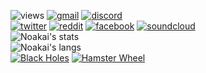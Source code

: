 <!--
**naronesty/naronesty** is a ✨ _special_ ✨ repository because its `README.md` (this file) appears on your GitHub profile.

Here are some ideas to get you started:

- 🔭 I’m currently working on ...
- 🌱 I’m currently learning ...
- 👯 I’m looking to collaborate on ...
- 🤔 I’m looking for help with ...
- 💬 Ask me about ...
- 📫 How to reach me: ...
- 😄 Pronouns: ...
- ⚡ Fun fact: ...
-->

<!-- 
Also an option:
[![twitter](https://img.shields.io/twitter/follow/naronesty?style=social&label=@naronesty)](https://twitter.com/naronesty)
[![discord](https://dcbadge.vercel.app/api/shield/514918640861052952?style=social)](https://discord.com/channels/@me)
[![reddit](https://img.shields.io/reddit/user-karma/combined/naronesty?style=social&label=u/naronesty)](https://www.reddit.com/user/naronesty)\
-->

![views](https://komarev.com/ghpvc/?username=naronesty&style=flat&color=blueviolet)
[![gmail](https://img.shields.io/static/v1?label=&message=noakai@gmail.com&color=D44638&style=flat&logo=gmail&logoColor=white)](https://mail.google.com/mail/?view=cm&fs=1&to=noakai@gmail.com)
[![discord](https://img.shields.io/static/v1?label=&message=HippoSapien%231330&color=5865F2&style=flat&logo=discord&logoColor=white)](https://discord.com/channels/@me)\
[![twitter](https://img.shields.io/static/v1?label=&message=@naronesty&color=00acee&style=flat&logo=twitter&logoColor=white)](https://twitter.com/naronesty)
[![reddit](https://img.shields.io/static/v1?label=&message=u/naronesty&color=FF5700&style=flat&logo=reddit&logoColor=white)](https://www.reddit.com/user/naronesty)
[![facebook](https://img.shields.io/static/v1?label=&message=naronesty&color=1877f2&style=flat&logo=facebook&logoColor=white)](https://www.facebook.com/naronesty)
[![soundcloud](https://img.shields.io/static/v1?label=&message=noakai%20aronesty&color=ff7700&style=flat&logo=soundcloud&logoColor=white)](https://soundcloud.com/noakai-aronesty)\
![Noakai's stats](https://github-readme-stats.vercel.app/api?username=naronesty&show_icons=true&hide_border=true&&count_private=true&include_all_commits=true&bg_color=30,F9A1F3,A1A4F9&text_color=4607CA&title_color=5100FC)\
![Noakai's langs](https://github-readme-stats.vercel.app/api/top-langs/?username=naronesty&exclude_repo=KNN-Image-Classification&show_icons=true&hide_border=true&layout=compact&langs_count=8&bg_color=30,F9A1F3,A1A4F9&text_color=4607CA&title_color=5100FC)\
[![Black Holes](https://img.shields.io/static/v1?label=&message=Black%20Holes&color=5e5e5e&style=flat&logo=&logoColor=white)](http://moe.stuy.edu/~naronesty20/Final_Project.html)
[![Hamster Wheel](https://img.shields.io/static/v1?label=&message=The%20Hamster%20Wheel&color=004A8D&style=flat&logo=&logoColor=white)](http://165.227.95.98/)
